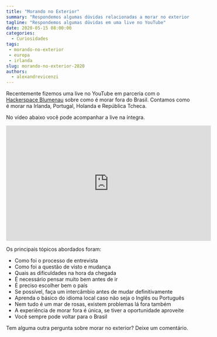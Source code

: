 ```yaml
---
title: "Morando no Exterior"
summary: "Respondemos algumas dúvidas relacionadas a morar no exterior em uma live no YouTube."
tagline: "Respondemos algumas dúvidas em uma live no YouTube"
date: 2020-05-15 08:00:00
categories:
  - Curiosidades
tags:
 - morando-no-exterior
 - europa
 - irlanda
slug: morando-no-exterior-2020
authors:
  - alexandrevicenzi
---
```


Recentemente fizemos uma live no YouTube em parceria com o [Hackerspace Blumenau](https://www.hackerspaceblumenau.org/) sobre como é morar fora do Brasil. Contamos como é morar na Irlanda, Portugal, Holanda e República Tcheca.

No vídeo abaixo você pode acompanhar a live na íntegra.

<p>
<iframe width="560"
        height="315"
        src="https://www.youtube.com/embed/IHVRjNo6fK4"
        frameborder="0"
        allow="accelerometer; autoplay; encrypted-media; gyroscope; picture-in-picture"
        allowfullscreen></iframe>
</p>

Os principais tópicos abordados foram:

* Como foi o processo de entrevista
* Como foi a questão de visto e mudança
* Quais as dificuldades na hora da chegada
* É necessário pensar muito bem antes de ir
* É preciso escolher bem o país
* Se possível, faça um intercâmbio antes de mudar definitivamente
* Aprenda o básico do idioma local caso não seja o Inglês ou Português
* Nem tudo é um mar de rosas, existem problemas lá fora também
* A experiência de morar fora é única, se tiver a oportunidade aproveite
* Você sempre pode voltar para o Brasil

Tem alguma outra pergunta sobre morar no exterior? Deixe um comentário.
